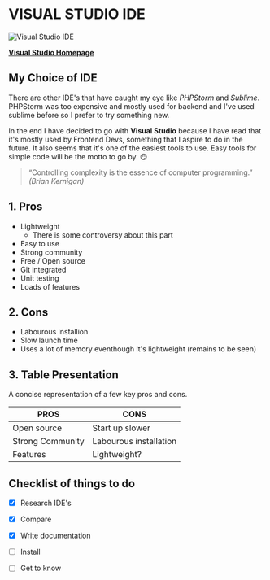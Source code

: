 # VISUAL STUDIO IDE

![Visual Studio IDE](https://visualstudio.microsoft.com/wp-content/uploads/2018/11/vsplogo.png)


[**Visual Studio Homepage**](https://visualstudio.microsoft.com/vs/ "Visual Studio Homepage")

## My Choice of IDE

There are other IDE's that have caught my eye like *PHPStorm* and *Sublime*. PHPStorm was too expensive and mostly used for backend and I've used sublime before so I prefer to try something new. 

In the end I have decided to go with **Visual Studio** because I have read that it's mostly used by Frontend Devs, something that I aspire to do in the future. It also seems that it's one of the easiest tools to use. Easy tools for simple code will be the motto to go by. :smirk:

> “Controlling complexity is the essence of computer programming.”
>*(Brian Kernigan)*


## 1. Pros 

 * Lightweight
   * There is some controversy about this part 
 * Easy to use 
 * Strong community 
 * Free / Open source
 * Git integrated 
 * Unit testing
 * Loads of features
 
## 2. Cons

 * Labourous installion
 * Slow launch time
 * Uses a lot of memory eventhough it's lightweight (remains to be seen)

## 3. Table Presentation

A concise representation of a few key pros and cons.

**PROS** | 	**CONS**
---|---
Open source |	Start up slower
Strong Community	| Labourous installation
Features	| Lightweight?


## Checklist of things to do 
- [x] Research IDE's
- [x] Compare
- [x] Write documentation
- [ ] Install
- [ ] Get to know


